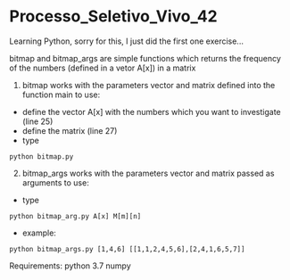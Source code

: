 # Processo_Seletivo_Vivo_42

Learning Python, sorry for this, I just did the first one exercise...

bitmap and bitmap_args are simple functions which returns the frequency of the numbers (defined in a vetor A[x]) in a matrix

1. bitmap 
works with the parameters vector and matrix defined into the function main
to use:
- define the vector A[x] with the numbers which you want to investigate (line 25)
- define the matrix (line 27)
- type 
```
python bitmap.py
```

2. bitmap_args works with the parameters vector and matrix passed as arguments
to use:
- type
```
python bitmap_arg.py A[x] M[m][n]
```
- example: 
```
python bitmap_args.py [1,4,6] [[1,1,2,4,5,6],[2,4,1,6,5,7]]
```

Requirements: python 3.7
              numpy
